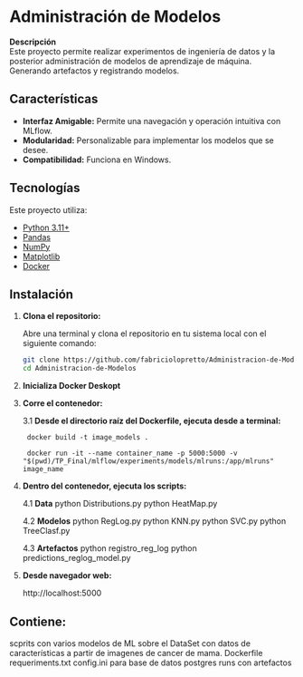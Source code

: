 # Administración de Modelos

**Descripción**  
Este proyecto permite realizar experimentos de ingeniería de datos y la posterior administración de modelos de aprendizaje de máquina. Generando artefactos y registrando modelos.

## Características

- **Interfaz Amigable:** Permite una navegación y operación intuitiva con MLflow.
- **Modularidad:** Personalizable para implementar los modelos que se desee.
- **Compatibilidad:** Funciona en Windows.

## Tecnologías

Este proyecto utiliza:

- [Python 3.11+](https://www.python.org/downloads/)
- [Pandas](https://pandas.pydata.org/)
- [NumPy](https://numpy.org/)
- [Matplotlib](https://matplotlib.org/)
- [Docker](https://www.docker.com/)

## Instalación

1. **Clona el repositorio:**

   Abre una terminal y clona el repositorio en tu sistema local con el siguiente comando:

   ```bash
   git clone https://github.com/fabriciolopretto/Administracion-de-Modelos.git
   cd Administracion-de-Modelos

2. **Inicializa Docker Deskopt**

3. **Corre el contenedor:**

    3.1 **Desde el directorio raíz del Dockerfile, ejecuta desde a terminal:**

        docker build -t image_models .

        docker run -it --name container_name -p 5000:5000 -v "$(pwd)/TP_Final/mlflow/experiments/models/mlruns:/app/mlruns" image_name

4. **Dentro del contenedor, ejecuta los scripts:**

    4.1 **Data**
    python Distributions.py
    python HeatMap.py
    
    4.2 **Modelos**
    python RegLog.py
    python KNN.py
    python SVC.py
    python TreeClasf.py

    4.3 **Artefactos**
    python registro_reg_log
    python predictions_reglog_model.py

5.  **Desde navegador web:**

    http://localhost:5000

## Contiene:

scprits con varios modelos de ML sobre el DataSet con datos de características a partir de imagenes de cancer de mama.
Dockerfile
requeriments.txt
config.ini para base de datos postgres
runs con artefactos
